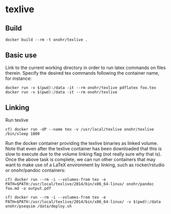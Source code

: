 texlive
===============

## Build

    docker build --rm -t onohr/texlive .

## Basic use

Link to the current working directory in order to run latex commands on files therein. Specify the desired tex commands following the container name, for instance:

    docker run -v $(pwd):/data -it --rm onohr/texlive pdflatex foo.tex
    docker run -v $(pwd):/data -it --rm onohr/texlive

## Linking

Run texlive

    cf) docker run -dP --name tex -v /usr/local/texlive onohr/texlive /bin/sleep 1800

Run the docker container providing the texlive binaries as linked volume. Note that even after the texlive container has been downloaded that this is slow to execute due to the volume linking flag (not really sure why that is).
Once the above task is complete, we can run other containers that may want to make use of a LaTeX environment by linking, such as rocker/rstudio or onohr/pandoc containers:

    cf) docker run --rm -i --volumes-from tex -e PATH=$PATH:/usr/local/texlive/2014/bin/x86_64-linux/ onohr/pandoc foo.md -o output.pdf

    cf) docker run --rm -i --volumes-from tex -e PATH=$PATH:/usr/local/texlive/2014/bin/x86_64-linux/ -v $(pwd):/data onohr/pseqsim /data/deploy.sh
